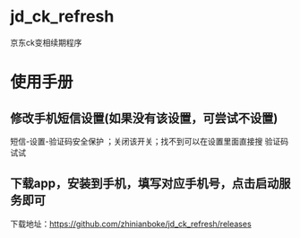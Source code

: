 # jd_ck_refresh
京东ck变相续期程序
# 使用手册
## 修改手机短信设置(如果没有该设置，可尝试不设置)
短信-设置-验证码安全保护 ；关闭该开关；找不到可以在设置里面直接搜 验证码 试试
## 下载app，安装到手机，填写对应手机号，点击启动服务即可
下载地址：https://github.com/zhinianboke/jd_ck_refresh/releases

